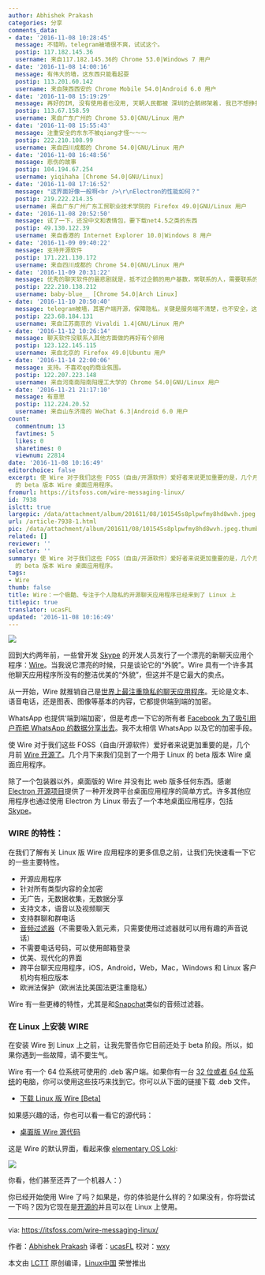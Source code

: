 ```yaml
---
author: Abhishek Prakash
categories: 分享
comments_data:
- date: '2016-11-08 10:28:45'
  message: 不错哟，telegram被墙很不爽，试试这个。
  postip: 117.182.145.36
  username: 来自117.182.145.36的 Chrome 53.0|Windows 7 用户
- date: '2016-11-08 14:00:16'
  message: 有伟大的墙，这东西只能看起耍
  postip: 113.201.60.142
  username: 来自陕西西安的 Chrome Mobile 54.0|Android 6.0 用户
- date: '2016-11-08 15:19:29'
  message: 再好的IM, 没有使用者也没用, 天朝人民都被 深圳的企鹅绑架着. 我已不想挣扎了.
  postip: 113.67.158.59
  username: 来自广东广州的 Chrome 53.0|GNU/Linux 用户
- date: '2016-11-08 15:55:43'
  message: 注重安全的东东不被qiang才怪～～～
  postip: 222.210.108.99
  username: 来自四川成都的 Chrome 54.0|GNU/Linux 用户
- date: '2016-11-08 16:48:56'
  message: 悲伤的故事
  postip: 104.194.67.254
  username: yiqihaha [Chrome 54.0|GNU/Linux]
- date: '2016-11-08 17:16:52'
  message: "这界面好像一般啊<br />\r\nElectron的性能如何？"
  postip: 219.222.214.35
  username: 来自广东广州广东工贸职业技术学院的 Firefox 49.0|GNU/Linux 用户
- date: '2016-11-08 20:52:50'
  message: 试了一下，还没中文和表情包，要下载net4.5之类的东西
  postip: 49.130.122.39
  username: 来自香港的 Internet Explorer 10.0|Windows 8 用户
- date: '2016-11-09 09:40:22'
  message: 支持开源软件
  postip: 171.221.130.172
  username: 来自四川成都的 Chrome 54.0|GNU/Linux 用户
- date: '2016-11-09 20:31:22'
  message: 优秀的聊天软件的最悲剧就是，抵不过企鹅的用户基数，常联系的人，需要联系的人都不用，那是一点办法都没有
  postip: 222.210.138.212
  username: baby-blue__ [Chrome 54.0|Arch Linux]
- date: '2016-11-10 20:50:40'
  message: telegram被墙，其客户端开源，保障隐私，关键是服务端不清楚，也不安全，这个也如此
  postip: 223.68.184.131
  username: 来自江苏南京的 Vivaldi 1.4|GNU/Linux 用户
- date: '2016-11-12 10:26:14'
  message: 聊天软件没联系人其他方面做的再好有个卵用
  postip: 123.122.145.115
  username: 来自北京的 Firefox 49.0|Ubuntu 用户
- date: '2016-11-14 22:00:06'
  message: 支持。不喜欢qq的商业氛围。
  postip: 122.207.223.148
  username: 来自河南南阳南阳理工大学的 Chrome 54.0|GNU/Linux 用户
- date: '2016-11-21 21:17:10'
  message: 有意思
  postip: 112.224.20.52
  username: 来自山东济南的 WeChat 6.3|Android 6.0 用户
count:
  commentnum: 13
  favtimes: 5
  likes: 0
  sharetimes: 0
  viewnum: 22814
date: '2016-11-08 10:16:49'
editorchoice: false
excerpt: 使 Wire 对于我们这些 FOSS（自由/开源软件）爱好者来说更加重要的是，几个月前 Wire 开源了。几个月下来我们见到了一个用于 Linux
  的 beta 版本 Wire 桌面应用程序。
fromurl: https://itsfoss.com/wire-messaging-linux/
id: 7938
islctt: true
largepic: /data/attachment/album/201611/08/101545s8plpwfmy8hd8wvh.jpeg
url: /article-7938-1.html
pic: /data/attachment/album/201611/08/101545s8plpwfmy8hd8wvh.jpeg.thumb.jpg
related: []
reviewer: ''
selector: ''
summary: 使 Wire 对于我们这些 FOSS（自由/开源软件）爱好者来说更加重要的是，几个月前 Wire 开源了。几个月下来我们见到了一个用于 Linux
  的 beta 版本 Wire 桌面应用程序。
tags:
- Wire
thumb: false
title: Wire：一个极酷、专注于个人隐私的开源聊天应用程序已经来到了 Linux 上
titlepic: true
translator: ucasFL
updated: '2016-11-08 10:16:49'
---
```


![](/data/attachment/album/201611/08/101545s8plpwfmy8hd8wvh.jpeg)


回到大约两年前，一些曾开发 [Skype](https://www.skype.com/en/) 的开发人员发行了一个漂亮的新聊天应用个程序：[Wire](https://wire.com/)。当我说它漂亮的时候，只是谈论它的“外貌”。Wire 具有一个许多其他聊天应用程序所没有的整洁优美的“外貌”，但这并不是它最大的卖点。


从一开始，Wire 就推销自己是[世界上最注重隐私的聊天应用程序](http://www.ibtimes.co.uk/wire-worlds-most-private-messaging-app-offers-total-encryption-calls-texts-1548964)。无论是文本、语音电话，还是图表、图像等基本的内容，它都提供端到端的加密。


WhatsApp 也提供‘端到端加密’，但是考虑一下它的所有者 [Facebook 为了吸引用户而把 WhatsApp 的数据分享出去](https://techcrunch.com/2016/08/25/whatsapp-to-share-user-data-with-facebook-for-ad-targeting-heres-how-to-opt-out/)。我不太相信 WhatsApp 以及它的加密手段。


使 Wire 对于我们这些 FOSS（自由/开源软件）爱好者来说更加重要的是，几个月前 [Wire 开源了](http://www.infoworld.com/article/3099194/security/wire-open-sources-messaging-client-woos-developers.html)。几个月下来我们见到了一个用于 Linux 的 beta 版本 Wire 桌面应用程序。


除了一个包装器以外，桌面版的 Wire 并没有比 web 版多任何东西。感谢 [Electron 开源项目](http://electron.atom.io/)提供了一种开发跨平台桌面应用程序的简单方式。许多其他应用程序也通过使用 Electron 为 Linux 带去了一个本地桌面应用程序，包括 [Skype](https://itsfoss.com/skpe-alpha-linux/)。


### WIRE 的特性：


在我们了解有关 Linux 版 Wire 应用程序的更多信息之前，让我们先快速看一下它的一些主要特性。


* 开源应用程序
* 针对所有类型内容的全加密
* 无广告，无数据收集，无数据分享
* 支持文本，语音以及视频聊天
* 支持群聊和群电话
* [音频过滤器](https://medium.com/colorful-conversations/the-tune-for-this-summer-audio-filters-eca8cb0b4c57#.c8gvs143k)（不需要吸入氦元素，只需要使用过滤器就可以用有趣的声音说话）
* 不需要电话号码，可以使用邮箱登录
* 优美、现代化的界面
* 跨平台聊天应用程序，iOS，Android，Web，Mac，Windows 和 Linux 客户机均有相应版本
* 欧洲法保护（欧洲法比美国法更注重隐私）


Wire 有一些更棒的特性，尤其是和[Snapchat](https://www.snapchat.com/)类似的音频过滤器。


### 在 Linux 上安装 WIRE


在安装 Wire 到 Linux 上之前，让我先警告你它目前还处于 beta 阶段。所以，如果你遇到一些故障，请不要生气。


Wire 有一个 64 位系统可使用的 .deb 客户端。如果你有一台 [32 位或者 64 位系统](https://itsfoss.com/32-bit-64-bit-ubuntu/)的电脑，你可以使用这些技巧来找到它。你可以从下面的链接下载 .deb 文件。


* [下载 Linux 版 Wire [Beta]](https://wire.com/download/)


如果感兴趣的话，你也可以看一看它的源代码：


* [桌面版 Wire 源代码](https://github.com/wireapp/wire-desktop)


这是 Wire 的默认界面，看起来像 [elementary OS Loki](https://itsfoss.com/tag/elementary-os-loki/):


![](/data/attachment/album/201611/08/101614uo2woz4qzymfg2w5.jpeg)


你看，他们甚至还弄了一个机器人：）


你已经开始使用 Wire 了吗？如果是，你的体验是什么样的？如果没有，你将尝试一下吗？因为它现在是[开源的](https://itsfoss.com/tag/open-source)并且可以在 Linux 上使用。




---


via: <https://itsfoss.com/wire-messaging-linux/>


作者：[Abhishek Prakash](https://itsfoss.com/author/abhishek/)  译者：[ucasFL](https://github.com/ucasFL) 校对：[wxy](https://github.com/wxy)


本文由 [LCTT](https://github.com/LCTT/TranslateProject) 原创编译，[Linux中国](https://linux.cn/) 荣誉推出